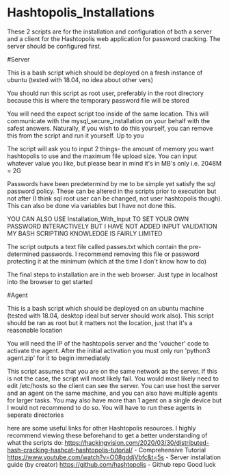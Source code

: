 # Hashtopolis_Installations

These 2 scripts are for the installation and configuration of both a server and a client for the Hashtopolis web application for
password cracking. The server should be configured first.

#Server

This is a bash script which should be deployed on a fresh instance of ubuntu (tested with 18.04,
no idea about other vers)

You should run this script as root user, preferably in the root directory because this is where 
the temporary password file will be stored

You will need the expect script too inside of the same location. This will communicate with the
mysql_secure_installation on your behalf with the safest answers. Naturally, if you wish to do this yourself,
you can remove this from the script and run it yourself. Up to you

The script will ask you to input 2 things- the amount of memory you want hashtopolis to use and the
maximum file upload size. You can input whatever value you like, but please bear in mind it's in MB's only
i.e. 2048M = 2G

Passwords have been predetermind by me to be simple yet satisfy the sql password policy. These can be altered
in the scripts prior to execution but not after (I think sql root user can be changed, not user hashtopolis 
though). This can also be done via variables but I have not done this.

YOU CAN ALSO USE Installation_With_Input TO SET YOUR OWN PASSWORD INTERACTIVELY BUT I HAVE NOT ADDED INPUT VALIDATION
MY BASH SCRIPTING KNOWLEDGE IS FAIRLY LIMITED

The script outputs a text file called passes.txt which contain the pre-determined passwords. I recommend 
removing this file or password protecting it at the minimum (which at the time I don't know how to do) 

The final steps to installation are in the web browser. Just type in localhost into the browser to get started

#Agent

This is a bash script which should be deployed on an ubuntu machine (tested with 18.04,
desktop ideal but server should work also). This script should be ran as root but it
matters not the location, just that it's a reasonable location

You will need the IP of the hashtopolis server and the 'voucher' code to activate the agent. After
the initial activation you must only run 'python3 agent.zip' for it to begin immediately

This script assumes that you are on the same network as the server. If this is not the case, 
the script will most likely fail. You would most likely need to edit /etc/hosts so the client 
can see the server. You can use host the server and an agent on the same machine, and you can also have
multiple agents for larger tasks. You may also have more than 1 agent on a single device but I would
not recommend to do so. You will have to run these agents in seperate directories

here are some useful links for other Hashtopolis resources. I highly recommend viewing these beforehand
to get a better understanding of what the scripts do:
https://hackingvision.com/2020/03/30/distributed-hash-cracking-hashcat-hashtopolis-tutorial/ - Comprehensive Tutorial
https://www.youtube.com/watch?v=O08gddjVbfc&t=5s - Server installation guide (by creator)
https://github.com/hashtopolis - Github repo
Good luck
